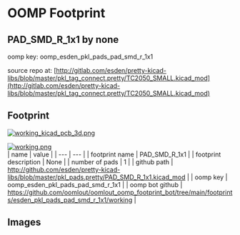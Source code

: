 # OOMP Footprint  
## PAD_SMD_R_1x1  by none  
  
oomp key: oomp_esden_pkl_pads_pad_smd_r_1x1  
  
source repo at: [http://gitlab.com/esden/pretty-kicad-libs/blob/master/pkl_tag_connect.pretty/TC2050_SMALL.kicad_mod](http://gitlab.com/esden/pretty-kicad-libs/blob/master/pkl_tag_connect.pretty/TC2050_SMALL.kicad_mod)  
## Footprint  
  
[![working_kicad_pcb_3d.png](working_kicad_pcb_3d_600.png)](working_kicad_pcb_3d.png)  
  
[![working.png](working_600.png)](working.png)  
| name | value | 
| --- | --- | 
| footprint name | PAD_SMD_R_1x1 | 
| footprint description | None | 
| number of pads | 1 | 
| github path | http://github.com/esden/pretty-kicad-libs/blob/master/pkl_pads.pretty/PAD_SMD_R_1x1.kicad_mod | 
| oomp key | oomp_esden_pkl_pads_pad_smd_r_1x1 | 
| oomp bot github | https://github.com/oomlout/oomlout_oomp_footprint_bot/tree/main/footprints/esden_pkl_pads_pad_smd_r_1x1/working | 
## Images  

